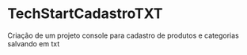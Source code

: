 # TechStartCadastroTXT
Criação de um projeto console para cadastro de produtos e categorias salvando em txt
